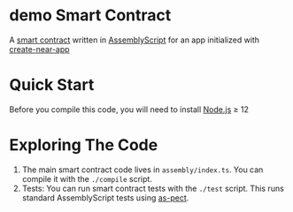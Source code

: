 demo Smart Contract
==================

A [smart contract] written in [AssemblyScript] for an app initialized with [create-near-app]


Quick Start
===========

Before you compile this code, you will need to install [Node.js] ≥ 12


Exploring The Code
==================

1. The main smart contract code lives in `assembly/index.ts`. You can compile
   it with the `./compile` script.
2. Tests: You can run smart contract tests with the `./test` script. This runs
   standard AssemblyScript tests using [as-pect].


  [smart contract]: https://docs.near.org/docs/develop/contracts/overview
  [AssemblyScript]: https://www.assemblyscript.org/
  [create-near-app]: https://github.com/near/create-near-app
  [Node.js]: https://nodejs.org/en/download/package-manager/
  [as-pect]: https://www.npmjs.com/package/@as-pect/cli
